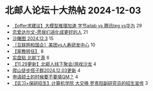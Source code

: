 # 北邮人论坛十大热帖 2024-12-03

- [【offer求建议】大模型推理加速 字节ailab vs 腾讯teg vs华为](https://bbs.byr.cn/article/WorkLife/1222577) 29
- [恋爱达尔文-愿我们进化成更好的人](https://bbs.byr.cn/article/Feeling/3210552) 21
- [沙雕图 2024.12.3](https://bbs.byr.cn/article/Joke/733261) 15
- [［互联网和国企］美团vs人寿研发中心](https://bbs.byr.cn/article/Job/2221229) 10
- [【家教转任】](https://bbs.byr.cn/article/Talking/6430557) 8
- [实盘贴 北邮丁真](https://bbs.byr.cn/article/Picture/3368556) 6
- [【11.29更新】北邮人线下聚会/游戏沙龙](https://bbs.byr.cn/article/KaraOK/110636) 4
- [爬山徒步搭子群2024.12.03更新](https://bbs.byr.cn/article/Travel/146847) 4
- [申请硕士的时候要不要填QM？](https://bbs.byr.cn/article/GoAbroad/399525) 4
- [【实习+保研招生】计算机学院 大交换 罗贵阳副研究员的招生宣传](https://bbs.byr.cn/article/AimGraduate/1231704) 3


